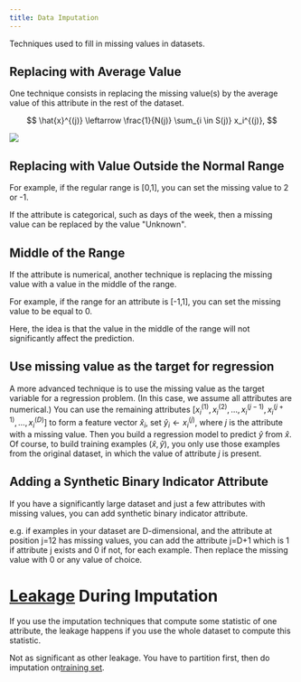 ```yaml
---
title: Data Imputation
---
```


Techniques used to fill in missing values in datasets.
## Replacing with Average Value
One technique consists in replacing the missing value(s) by the average value of this attribute in the rest of the dataset.

$$
\hat{x}^{(j)} \leftarrow \frac{1}{N(j)} \sum_{i \in S(j)} x_i^{(j)},
$$

![](../attachments/cleanshot-2025-01-14-at-0958242x.png)

## Replacing with Value Outside the Normal Range
For example, if the regular range is [0,1], you can set the missing value to 2 or -1.

If the attribute is categorical, such as days of the week, then a missing value can be replaced by the value "Unknown".

## Middle of the Range
If the attribute is numerical, another technique is replacing the missing value with a value in the middle of the range.

For example, if the range for an attribute is [-1,1], you can set the missing value to be equal to 0. 

Here, the idea is that the value in the middle of the range will not significantly affect the prediction.

## Use missing value as the target for regression
A more advanced technique is to use the missing value as the target variable for a regression problem. (In this case, we assume all attributes are numerical.) You can use the remaining attributes $[x_i^{(1)}, x_i^{(2)}, \ldots, x_i^{(j-1)}, x_i^{(j+1)}, \ldots, x_i^{(D)}]$ to form a feature vector $\hat{x}_i$, set $\hat{y}_i \leftarrow x_i^{(j)}$, where $j$ is the attribute with a missing value. Then you build a regression model to predict $\hat{y}$ from $\hat{x}$. Of course, to build training examples $(\hat{x}, \hat{y})$, you only use those examples from the original dataset, in which the value of attribute $j$ is present.

## Adding a Synthetic Binary Indicator Attribute
If you have a significantly large dataset and just a few attributes with missing values, you can add synthetic binary indicator attribute.

e.g. if examples in your dataset are D-dimensional, and the attribute at position j=12 has missing values, you can add  the attribute j=D+1 which is 1 if attribute j exists and 0 if not, for each example. Then replace the missing value with 0 or any value of choice.


# [Leakage](/machine-learning-foundations/data-leakage) During Imputation
If you use the imputation techniques that compute some statistic of one attribute, the leakage happens if you use the whole dataset to compute this statistic.

Not as significant as other leakage. You have to partition first, then do imputation on[training set](/machine-learning-foundations/training-and-holdout-datasets).